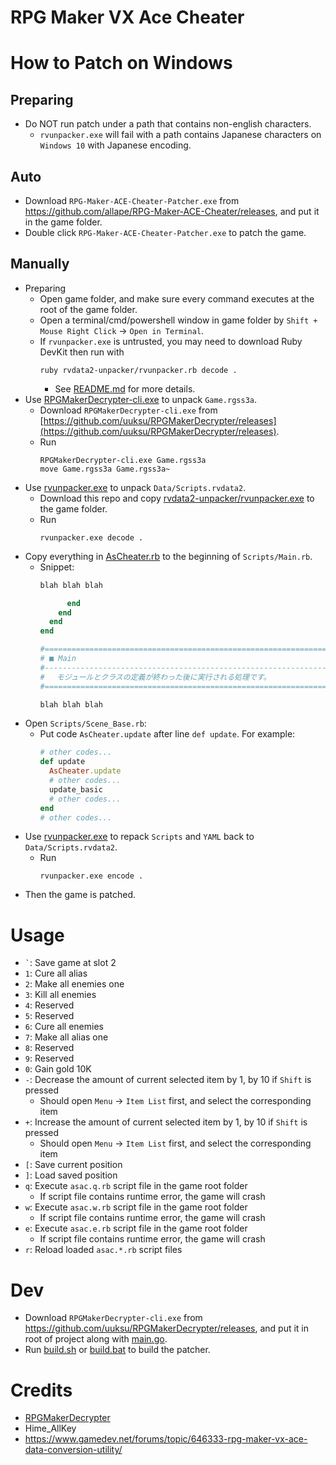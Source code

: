 # RPG Maker VX Ace Cheater

# How to Patch on Windows

## Preparing

- Do NOT run patch under a path that contains non-english characters.
    - `rvunpacker.exe` will fail with a path contains Japanese characters on `Windows 10` with Japanese encoding.

## Auto

- Download `RPG-Maker-ACE-Cheater-Patcher.exe` from https://github.com/allape/RPG-Maker-ACE-Cheater/releases, and put it
  in
  the game folder.
- Double click `RPG-Maker-ACE-Cheater-Patcher.exe` to patch the game.

## Manually

- Preparing
    - Open game folder, and make sure every command executes at the root of the game folder.
    - Open a terminal/cmd/powershell window in game folder by `Shift + Mouse Right Click` -> `Open in Terminal`.
    - If `rvunpacker.exe` is untrusted, you may need to download Ruby DevKit then run with
      ```shell
      ruby rvdata2-unpacker/rvunpacker.rb decode .
      ```
        - See [README.md](rvdata2-unpacker/README.md) for more details.
- Use [RPGMakerDecrypter-cli.exe](https://github.com/uuksu/RPGMakerDecrypter) to unpack `Game.rgss3a`.
    - Download `RPGMakerDecrypter-cli.exe`
      from [https://github.com/uuksu/RPGMakerDecrypter/releases](https://github.com/uuksu/RPGMakerDecrypter/releases).
    - Run
      ```shell
      RPGMakerDecrypter-cli.exe Game.rgss3a
      move Game.rgss3a Game.rgss3a~
      ```
- Use [rvunpacker.exe](rvdata2-unpacker/rvunpacker.exe) to unpack `Data/Scripts.rvdata2`.
    - Download this repo and copy [rvdata2-unpacker/rvunpacker.exe](rvdata2-unpacker/rvunpacker.exe) to the
      game folder.
    - Run
      ```shell
      rvunpacker.exe decode .
      ```
- Copy everything in [AsCheater.rb](AsCheater.rb) to the beginning of `Scripts/Main.rb`.
    - Snippet:
      ```ruby
      blah blah blah
      
            end
          end
        end
      end
      
      #==============================================================================
      # ■ Main
      #------------------------------------------------------------------------------
      # 　モジュールとクラスの定義が終わった後に実行される処理です。
      #==============================================================================
      
      blah blah blah
      ```
- Open `Scripts/Scene_Base.rb`:
    - Put code `AsCheater.update` after line `def update`. For example:
      ```ruby
      # other codes...
      def update
        AsCheater.update
        # other codes...
        update_basic
        # other codes...
      end
      # other codes...
      ```
- Use [rvunpacker.exe](rvdata2-unpacker/rvunpacker.exe) to repack `Scripts` and `YAML` back to `Data/Scripts.rvdata2`.
    - Run
      ```shell
      rvunpacker.exe encode .
      ```
- Then the game is patched.

# Usage

- `` ` ``: Save game at slot 2
- `1`: Cure all alias
- `2`: Make all enemies one
- `3`: Kill all enemies
- `4`: Reserved
- `5`: Reserved
- `6`: Cure all enemies
- `7`: Make all alias one
- `8`: Reserved
- `9`: Reserved
- `0`: Gain gold 10K
- `-`: Decrease the amount of current selected item by 1, by 10 if `Shift` is pressed
    - Should open `Menu` -> `Item List` first, and select the corresponding item
- `+`: Increase the amount of current selected item by 1, by 10 if `Shift` is pressed
    - Should open `Menu` -> `Item List` first, and select the corresponding item
- `[`: Save current position
- `]`: Load saved position
- `q`: Execute `asac.q.rb` script file in the game root folder
  - If script file contains runtime error, the game will crash
- `w`: Execute `asac.w.rb` script file in the game root folder
  - If script file contains runtime error, the game will crash
- `e`: Execute `asac.e.rb` script file in the game root folder
  - If script file contains runtime error, the game will crash
- `r`: Reload loaded `asac.*.rb` script files

# Dev

- Download `RPGMakerDecrypter-cli.exe` from https://github.com/uuksu/RPGMakerDecrypter/releases, and put it in root of
  project along
  with [main.go](main.go).
- Run [build.sh](build.sh) or [build.bat](build.bat) to build the patcher.

# Credits

- [RPGMakerDecrypter](https://github.com/uuksu/RPGMakerDecrypter)
- Hime_AllKey
- https://www.gamedev.net/forums/topic/646333-rpg-maker-vx-ace-data-conversion-utility/
